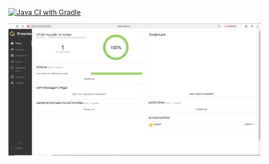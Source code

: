 [![Java CI with Gradle](https://github.com/Panelo56/Pattern1.1/actions/workflows/gradle.yml/badge.svg)](https://github.com/Panelo56/Pattern1.1/actions/workflows/gradle.yml)

![img.png](img.png)